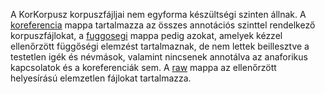 A KorKorpusz korpuszfájljai nem egyforma készültségi szinten állnak. A [koreferencia](coreference) mappa tartalmazza az összes annotációs szinttel rendelkező korpuszfájlokat, a [fuggosegi](dependency) mappa pedig azokat, amelyek kézzel ellenőrzött függőségi elemzést tartalmaznak, de nem lettek beillesztve a testetlen igék és névmások, valamint nincsenek annotálva az anaforikus kapcsolatok és a koreferenciák sem. A [raw](raw) mappa az ellenőrzött helyesírású elemzetlen fájlokat tartalmazza.
